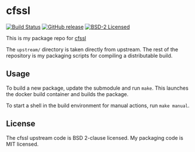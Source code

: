 cfssl
=========

[![Build Status](https://img.shields.io/circleci/project/amylum/cfssl/master.svg)](https://circleci.com/gh/amylum/cfssl)
[![GitHub release](https://img.shields.io/github/release/amylum/cfssl.svg)](https://github.com/amylum/cfssl/releases)
[![BSD-2 Licensed](https://img.shields.io/badge/license-BSD--2-green.svg)](https://tldrlegal.com/license/bsd-2-clause-license-(freebsd))

This is my package repo for [cfssl](https://github.com/cloudflare/cfssl)

The `upstream/` directory is taken directly from upstream. The rest of the repository is my packaging scripts for compiling a distributable build.

## Usage

To build a new package, update the submodule and run `make`. This launches the docker build container and builds the package.

To start a shell in the build environment for manual actions, run `make manual`.

## License

The cfssl upstream code is BSD 2-clause licensed. My packaging code is MIT licensed.

